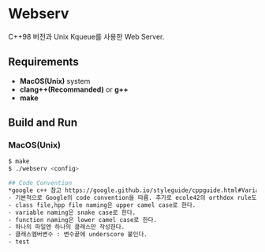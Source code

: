 # Webserv
C++98 버전과 Unix Kqueue를 사용한 Web Server.

## Requirements
- **MacOS(Unix)** system
- **clang++(Recommanded)** or **g++**
- **make**

## Build and Run
### MacOS(Unix)
```bash
$ make
$ ./webserv <config>

## Code Convention
*google c++ 참고 https://google.github.io/styleguide/cppguide.html#Variable_Names
- 기본적으로 Google의 code convention을 따름. 추가로 ecole42의 orthdox rule도 적용
- class file,hpp file naming은 upper camel case로 한다.
- variable naming은 snake case로 한다.
- function naming은 lower camel case로 한다.
- 하나의 파일엔 하나의 클래스만 작성한다.
- 클래스멤버변수 : 변수끝에 underscore 붙인다.
- test
